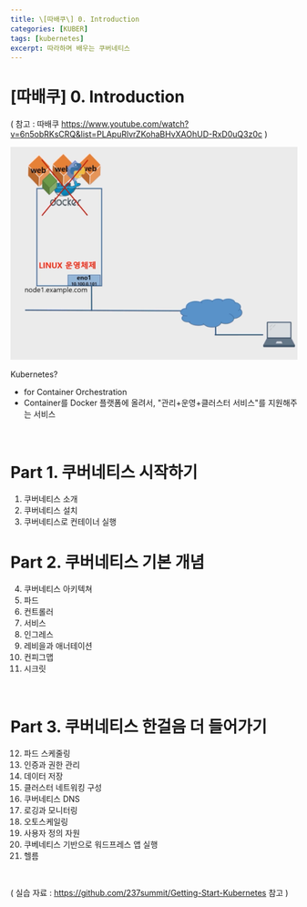 ```yaml
---
title: \[따배쿠\] 0. Introduction
categories: [KUBER]
tags: [kubernetes]
excerpt: 따라하며 배우는 쿠버네티스
---
```


<script src="https://cdn.mathjax.org/mathjax/latest/MathJax.js?config=TeX-AMS-MML_HTMLorMML" type="text/javascript"></script>

# \[따배쿠] 0. Introduction

( 참고 : 따배쿠 https://www.youtube.com/watch?v=6n5obRKsCRQ&list=PLApuRlvrZKohaBHvXAOhUD-RxD0uQ3z0c )

![figure2](/assets/img/kuber/img1.png)

Kubernetes?

- for Container Orchestration
- Container를 Docker 플랫폼에 올려서, "관리+운영+클러스터 서비스"를 지원해주는 서비스

<br>

# Part 1. 쿠버네티스 시작하기

1. 쿠버네티스 소개
2. 쿠버네티스 설치
3. 쿠버네티스로 컨테이너 실행



# Part 2. 쿠버네티스 기본 개념

4. 쿠버네티스 아키텍쳐
5. 파드
6. 컨트롤러
7. 서비스
8. 인그레스
9. 레비을과 애너테이션
10. 컨피그맵
11. 시크릿

<br>

# Part 3. 쿠버네티스 한걸음 더 들어가기

12. 파드 스케줄링
13. 인증과 권한 관리
14. 데이터 저장
15. 클러스터 네트워킹 구성
16. 쿠버네티스 DNS
17. 로깅과 모니터링
18. 오토스케일링
19. 사용자 정의 자원
20. 쿠베네티스 기반으로 워드프레스 앱 실행
21. 헬름

<br>

( 실습 자료 : https://github.com/237summit/Getting-Start-Kubernetes 참고 )